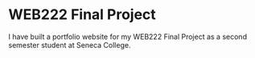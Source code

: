 # WEB222 Final Project
I have built a portfolio website for my WEB222 Final Project as a second semester student at Seneca College.

